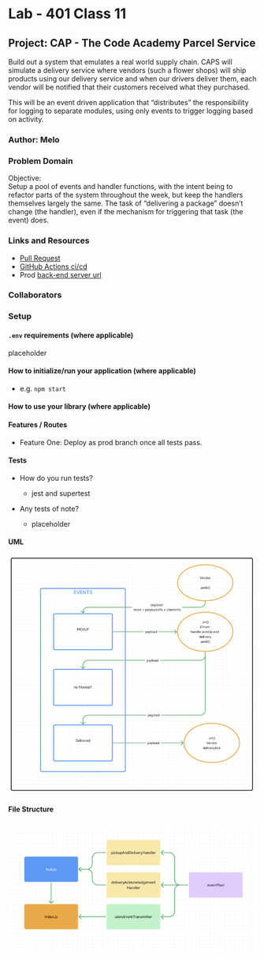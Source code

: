 # Lab - 401 Class 11

## Project: CAP - The Code Academy Parcel Service

Build out a system that emulates a real world supply chain. CAPS will simulate a delivery service where vendors (such a flower shops) will ship products using our delivery service and when our drivers deliver them, each vendor will be notified that their customers received what they purchased.

This will be an event driven application that “distributes” the responsibility for logging to separate modules, using only events to trigger logging based on activity.

### Author: Melo

### Problem Domain

Objective:  
Setup a pool of events and handler functions, with the intent being to refactor parts of the system throughout the week, but keep the handlers themselves largely the same. The task of “delivering a package” doesn’t change (the handler), even if the mechanism for triggering that task (the event) does.

### Links and Resources

- [Pull Request](placeholder)
- [GitHub Actions ci/cd](placeholder)
- Prod [back-end server url](placeholder)

### Collaborators

### Setup

#### `.env` requirements (where applicable)

placeholder

#### How to initialize/run your application (where applicable)

- e.g. `npm start`

#### How to use your library (where applicable)

#### Features / Routes

- Feature One: Deploy as prod branch once all tests pass.

#### Tests

- How do you run tests?
  - jest and supertest

- Any tests of note?  
  - placeholder

#### UML

![Lab-11-UML](./assets/UML.png)

#### File Structure

![Lab-11-UML-File-Structure](./assets/FileStruc.png)
